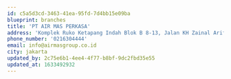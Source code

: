 ```yaml
---
id: c5a5d3cd-3463-41ea-95fd-7d4bb15e09ba
blueprint: branches
title: 'PT AIR MAS PERKASA'
address: 'Komplek Ruko Ketapang Indah Blok B 8-13, Jalan KH Zainal Arifin No. 2, Tamansari, Kecamatan Krukut, Kota Jakarta Barat, DKI Jakarta'
phone_number: '0216304444'
email: info@airmasgroup.co.id
city: jakarta
updated_by: 2c75e6b1-4ee4-4f77-b8bf-9dc2fbd35e55
updated_at: 1633492932
---
```


